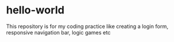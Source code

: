 # hello-world
This repository is for my coding practice like  creating a login form, responsive navigation bar, logic games etc

